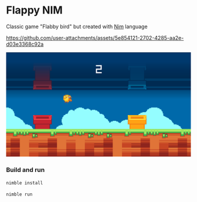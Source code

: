 # Flappy NIM

Classic game "Flabby bird" but created with [Nim](https://nim-lang.org/) language

https://github.com/user-attachments/assets/5e854121-2702-4285-aa2e-d03e3368c92a

![Flappy Nim](github/preview.png)

### Build and run
```sh
nimble install
```
```sh
nimble run
```

